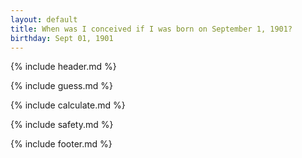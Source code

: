 ```yaml
---
layout: default
title: When was I conceived if I was born on September 1, 1901?
birthday: Sept 01, 1901
---
```


{% include header.md %}

{% include guess.md %}

{% include calculate.md %}

{% include safety.md %}

{% include footer.md %}



